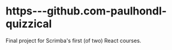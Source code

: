 # https---github.com-paulhondl-quizzical

Final project for Scrimba's first (of two) React courses.
